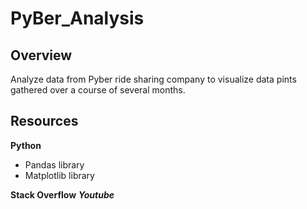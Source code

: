 # PyBer_Analysis

## Overview
Analyze data from Pyber ride sharing company to visualize data pints gathered over a course of several months.

## Resources
**Python**
* Pandas library
* Matplotlib library

**Stack Overflow**
***Youtube***
